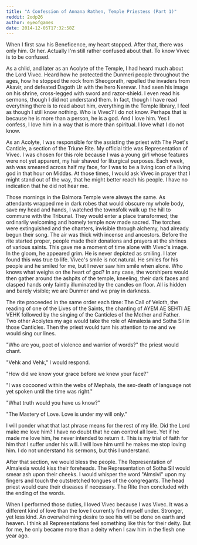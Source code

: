 ```yaml
---
title: "A Confession of Annana Rathen, Temple Priestess (Part 1)"
reddit: 2odp26
author: eyeofgames
date: 2014-12-05T17:32:58Z
---
```


When I first saw his Beneficence, my heart stopped. After that, there was only him. Or her. Actually I'm still rather confused about that. To know Vivec is to be confused.

As a child, and later as an Acolyte of the Temple, I had heard much about the Lord Vivec. Heard how he protected the Dunmeri people throughout the ages, how he stopped the rock from Sheogorath, repelled the invaders from Akavir, and defeated Dagoth Ur with the hero Nerevar. I had seen his image on his shrine, cross-legged with sword and razor-shield. I even read his sermons, though I did not understand them. In fact, though I have read everything there is to read about him, everything in the Temple library, I feel as though I still know nothing. Who is Vivec? I do not know. Perhaps that is because he is more than a person, he is a god. And I love him. Yes I confess, I love him in a way that is more than spiritual. I love what I do not know.

As an Acolyte, I was responsible for the assisting the priest with The Poet's Canticle, a section of the Triune Rite. My official title was Representation of Vivec. I was chosen for this role because I was a young girl whose features were not yet apparent, my hair shaved for liturgical purposes. Each week, ash was smeared across half my face, for I was to be a living icon of a living god in that hour on Middas. At those times, I would ask Vivec in prayer that I might stand out of the way, that he might better reach his people. I have no indication that he did not hear me.

Those mornings in the Balmora Temple were always the same. As attendants wrapped me in dark robes that would obscure my whole body, save my head and hands, I watched the townsfolk walk up the hill to commune with the Tribunal. They would enter a place transformed; the ordinarily welcoming and homely temple now made sacred. The torches were extinguished and the chanters, invisible through alchemy, had already begun their song. The air was thick with incense and ancestors. Before the rite started proper, people made their donations and prayers at the shrines of various saints. This gave me a moment of time alone with Vivec's image. In the gloom, he appeared grim. He is never depicted as smiling. I later found this was true to life. Vivec's smile is not natural. He smiles for his people and he smiled for me, but I never saw him smile when alone. Who knows what weighs on the heart of god? In any case, the worshipers would then gather around the ashpits of the temple, kneeling, their dark faces and clasped hands only faintly illuminated by the candles on floor. All is hidden and barely visible; we are Dunmer and we pray in darkness.

The rite proceeded in the same order each time: The Call of Veloth, the reading of one of the Lives of the Saints, the chanting of AYEM AE SEHTI AE VEHK followed by the singing of the Canticles of the Mother and Father. Two other Acolytes my age would take the role of Almalexia and Sotha Sil in those Canticles. Then the priest would turn his attention to me and we would sing our lines.

"Who are you, poet of violence and warrior of words?" the priest would chant.

"Vehk and Vehk," I would respond.

"How did we know your grace before we knew your face?"

"I was cocooned within the webs of Mephala, the sex-death of language not yet spoken until the time was right."

"What truth would you have us know?"

"The Mastery of Love. Love is under my will only."

I will ponder what that last phrase means for the rest of my life. Did the Lord make me love him? I have no doubt that he can control all love. Yet if he made me love him, he never intended to return it. This is my trial of faith for him that I suffer under his will. I will love him until he makes me stop loving him. I do not understand his sermons, but this I understand.

After that section, we would bless the people. The Representation of Almalexia would kiss their foreheads. The Representation of Sotha Sil would smear ash upon their cheeks. I would whisper the word "Almsivi" upon my fingers and touch the outstretched tongues of the congregants. The head priest would cure their diseases if necessary. The Rite then concluded with the ending of the words.

When I performed those duties, I loved Vivec because I was Vivec. It was a different kind of love than the love I currently find myself under. Stronger, yet less kind. An overwhelming desire to see his will be done on earth and heaven. I think all Representations feel something like this for their deity. But for me, he only became more than a deity when I saw him in the flesh one year ago.


